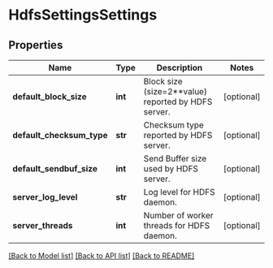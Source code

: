 # HdfsSettingsSettings

## Properties
Name | Type | Description | Notes
------------ | ------------- | ------------- | -------------
**default_block_size** | **int** | Block size (size&#x3D;2**value) reported by HDFS server. | [optional] 
**default_checksum_type** | **str** | Checksum type reported by HDFS server. | [optional] 
**default_sendbuf_size** | **int** | Send Buffer size used by HDFS server. | [optional] 
**server_log_level** | **str** | Log level for HDFS daemon. | [optional] 
**server_threads** | **int** | Number of worker threads for HDFS daemon. | [optional] 

[[Back to Model list]](../README.md#documentation-for-models) [[Back to API list]](../README.md#documentation-for-api-endpoints) [[Back to README]](../README.md)


